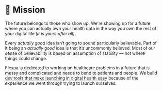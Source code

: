 # 🌠 Mission

The future belongs to those who show up. We're showing up for a future where you can actually own your health data in the way you own the rest of your digital life (_it is_ _yours after all)_.

Every _actually_ _good_ idea isn’t going to sound particularly believable. Part of it being an _actually good_ idea is that it’s uncommonly believed. Most of our sense of believability is based on assumption of stability — not where things could change.

Flexpa is dedicated to working on healthcare problems in a future that is messy and complicated and needs to bend to patients and people. We build [dev tools that make launching in digital health easy](https://docs.sero.run) because of the experience we went through trying to launch ourselves.

###
